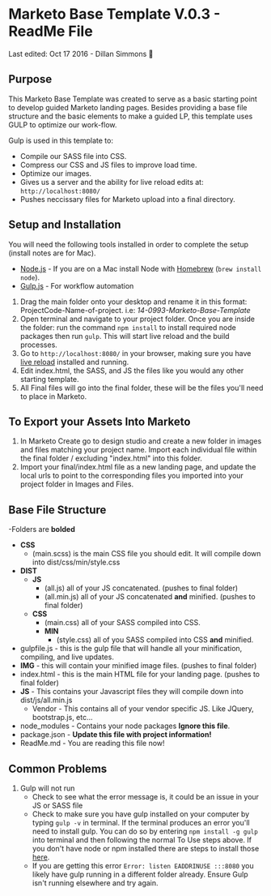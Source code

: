 # Marketo Base Template V.0.3 - ReadMe File
Last edited: Oct 17 2016 - Dillan Simmons :robot:

## Purpose

This Marketo Base Template was created to serve as a basic starting point to develop guided Marketo landing pages. Besides providing a base file structure and the basic elements to make a guided LP, this template uses GULP to optimize our work-flow. 

Gulp is used in this template to:

* Compile our SASS file into CSS.
* Compress our CSS and JS files to improve load time.
* Optimize our images.
* Gives us a server and the ability for live reload edits at: `http://localhost:8080/`
* Pushes neccissary files for Marketo upload into a final directory. 

## Setup and Installation

You will need the following tools installed in order to complete the setup (install notes are for Mac).

- [Node.js](http://nodejs.org) - If you are on a Mac install Node with [Homebrew](http://brew.sh/) (`brew install node`).
- [Gulp.js](https://github.com/gulpjs/gulp/blob/master/docs/getting-started.md) - For workflow automation

1. Drag the main folder onto your desktop and rename it in this format: ProjectCode-Name-of-project. i.e: *14-0993-Marketo-Base-Template*
2. Open terminal and navigate to your project folder. Once you are inside the folder: run the command `npm install` to install required node packages then run `gulp`. This will start live reload and the build processes.
3. Go to `http://localhost:8080/` in your browser, making sure you have [live reload](https://chrome.google.com/webstore/detail/livereload/jnihajbhpnppcggbcgedagnkighmdlei) installed and running. 
4. Edit index.html, the SASS, and JS the files like you would any other starting template. 
5. All Final files will go into the final folder, these will be the files you'll need to place in Marketo. 

## To Export your Assets Into Marketo

1. In Marketo Create go to design studio and create a new folder in images and files matching your project name. Import each individual file within the final folder / excluding "index.html" into this folder.
2. Import your final/index.html file as a new landing page, and update the local urls to point to the corresponding files you imported into your project folder in Images and Files. 

## Base File Structure

-Folders are **bolded**

* **CSS**
	+ (main.scss) is the main CSS file you should edit. It will compile down into dist/css/min/style.css
* **DIST**
	+ **JS** 
		+ (all.js) all of your JS concatenated. (pushes to final folder)
		+ (all.min.js) all of your  JS concatenated **and** minified. (pushes to final folder)
	+ **CSS**
		+ (main.css) all of your SASS compiled into CSS.
		+ **MIN**
			+ (style.css) all of you SASS compiled into CSS **and** minified. 
* gulpfile.js - this is the gulp file that will handle all your minification, compiling, and live updates.
* **IMG** - this will contain your minified image files. (pushes to final folder)
* index.html - this is the main HTML file for your landing page. (pushes to final folder)
* **JS** - This contains your Javascript files they will compile down into dist/js/all.min.js 
	+ Vendor - This contains all of your vendor specific JS. Like JQuery, bootstrap.js, etc...
* node_modules - Contains your node packages **Ignore this file**.
* package.json - **Update this file with project information!**
* ReadMe.md - You are reading this file now! 

## Common Problems
1. Gulp will not run
	* Check to see what the error message is, it could be an issue in your JS or SASS file
	* Check to make sure you have gulp installed on your computer by typing `gulp -v` in terminal. If the terminal produces an error you'll need to install gulp. You can do so by entering `npm install -g gulp` into terminal and then following the normal To Use steps above. If you don't have node or npm installed there are steps to install those [here](https://travismaynard.com/writing/getting-started-with-gulp).
	* If you are getting this error `Error: listen EADDRINUSE :::8080` you likely have gulp running in a different folder already. Ensure Gulp isn't running elsewhere and try again. 

